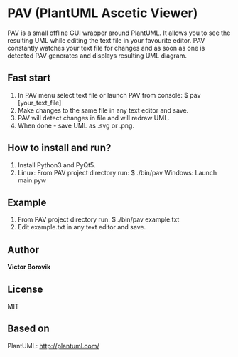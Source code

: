 # PAV (PlantUML Ascetic Viewer)

PAV is a small offline GUI wrapper around PlantUML.
It allows you to see the resulting UML while editing the text file in your favourite editor.
PAV constantly watches your text file for changes and as soon as one is detected PAV generates and displays resulting UML diagram.

## Fast start

1.  In PAV menu select text file or launch PAV from console:
    $ pav [your_text_file]
2.  Make changes to the same file in any text editor and save.
3.  PAV will detect changes in file and will redraw UML.
4.  When done - save UML as .svg or .png.

## How to install and run?
1.  Install Python3 and PyQt5.
2.  Linux: From PAV project directory run:
    $ ./bin/pav
    Windows: Launch main.pyw

## Example

1.  From PAV project directory run:
    $ ./bin/pav example.txt
2.  Edit example.txt in any text editor and save.

## Author

**Victor Borovik**

## License

MIT

## Based on

PlantUML:
http://plantuml.com/
